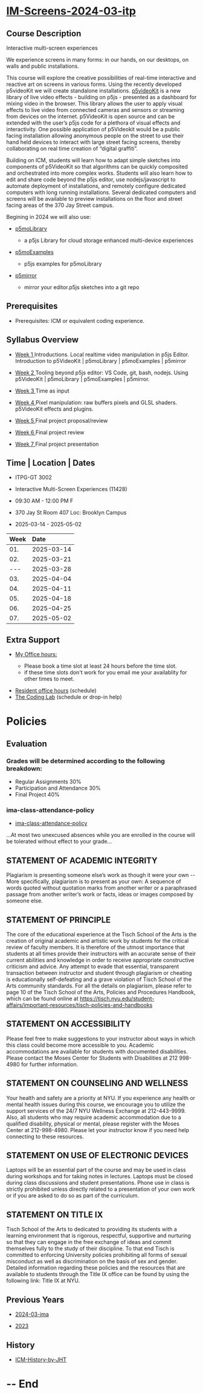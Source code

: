 # [IM-Screens-2024-03-itp](https://github.com/p5videoKit/IM-Screens-2025-03-itp)

## Course Description

Interactive multi-screen experiences

We experience screens in many forms:
in our hands, on our desktops, on walls and public installations.

This course will explore the creative possibilities of real-time
interactive and reactive art on screens in various forms.
Using the recently developed p5videoKit we will create standalone installations.
[p5videoKit](https://github.com/molab-itp/p5videoKit) is a new library of live video effects - building on p5js -
presented as a dashboard for mixing video in the browser.
This library allows the user to apply visual effects to live video
from connected cameras and sensors or streaming from devices on the internet.
p5VideoKit is open source and can be extended with the user’s p5js code for
a plethora of visual effects and interactivity. One possible application of p5Videokit
would be a public facing installation allowing anonymous people on the street
to use their hand held devices to interact with large street facing screens,
thereby collaborating on real time creation of “digital graffiti”.

Building on ICM, students will learn how to adapt simple sketches
into components of p5VideoKit so that algorithms can be
quickly composited and orchestrated into more complex works.
Students will also learn how to edit and share code beyond the p5js editor,
use nodejs/javascript to automate deployment of installations,
and remotely configure dedicated computers with long running installations.
Several dedicated computers and screens will be available to preview installations
on the floor and street facing areas of the 370 Jay Street campus.

Begining in 2024 we will also use:

- [p5moLibrary](https://github.com/molab-itp/p5moLibrary)

  - a p5js Library for cloud storage enhanced multi-device experiences

- [p5moExamples](https://github.com/molab-itp/p5moExamples)
  - p5js examples for p5moLibrary
- [p5mirror](https://github.com/molab-itp/p5mirror)
  - mirror your editor.p5js sketches into a git repo

## Prerequisites

- Prerequisites: ICM or equivalent coding experience.

## Syllabus Overview

- [Week 1 ](weeks/01_intro.md) Introductions. Local realtime video manipulation in p5js Editor. Introduction to p5VideoKit | p5moLibrary | p5moExamples | p5mirror

- [Week 2 ](weeks/02_code.md) Tooling beyond p5js editor: VS Code, git, bash, nodejs. Using p5VideoKit | p5moLibrary | p5moExamples | p5mirror.

- [Week 3 ](weeks/03_time.md) Time as input

- [Week 4 ](weeks/04_video.md) Pixel manipulation: raw buffers pixels and GLSL shaders. p5VideoKit effects and plugins.

- [Week 5 ](weeks/05_proposal.md) Final project proposal/review

- [Week 6 ](weeks/06_review.md) Final project review

- [Week 7 ](weeks/07_present.md) Final project presentation

## Time | Location | Dates

- ITPG-GT 3002
- Interactive Multi-Screen Experiences (11428)
- 09:30 AM - 12:00 PM F
- 370 Jay St Room 407 Loc: Brooklyn Campus

- 2025-03-14 - 2025-05-02

| Week | Date       |
| :--- | :--------- |
| 01.  | 2025-03-14 |
| 02.  | 2025-03-21 |
| ---  | 2025-03-28 |
| 03.  | 2025-04-04 |
| 04.  | 2025-04-11 |
| 05.  | 2025-04-18 |
| 06.  | 2025-04-25 |
| 07.  | 2025-05-02 |

## Extra Support

- [My Office hours:](https://calendar.app.google/EWigTzkMnFDq7gFj6)

  - Please book a time slot at least 24 hours before the time slot.
  - if these time slots don't work for you email me your availablity for other times to meet.

<!-- - [yu's office hours](https://calendar.google.com/calendar/u/0/selfsched?sstoken=UUEtWGdzN0hwY1hEfGRlZmF1bHR8MDE3ZjdjNTNhMzA1YTIxYWFjZDQ2OWMyYmZkYjhjYzU) -->

- [Resident office hours](https://itp.nyu.edu/help/office-hours/) (schedule)
- [The Coding Lab](https://codinglab.itp.io/) (schedule or drop-in help)

# Policies

## Evaluation

### Grades will be determined according to the following breakdown:

- Regular Assignments 30%
- Participation and Attendance 30%
- Final Project 40%

### ima-class-attendance-policy

- [ima-class-attendance-policy](https://itp.nyu.edu/help/itp-ima-class-attendance-policy/)

...At most two unexcused absences while you are enrolled in the course will be tolerated without effect to your grade...

## STATEMENT OF ACADEMIC INTEGRITY

Plagiarism is presenting someone else’s work as though it were your own -- More specifically, plagiarism is to present as your own: A sequence of words quoted without quotation marks from another writer or a paraphrased passage from another writer’s work or facts, ideas or images composed by someone else.

## STATEMENT OF PRINCIPLE

The core of the educational experience at the Tisch School of the Arts is the creation of original academic and artistic work by students for the critical review of faculty members. It is therefore of the utmost importance that students at all times provide their instructors with an accurate sense of their current abilities and knowledge in order to receive appropriate constructive criticism and advice. Any attempt to evade that essential, transparent transaction between instructor and student through plagiarism or cheating is educationally self-defeating and a grave violation of Tisch School of the Arts community standards. For all the details on plagiarism, please refer to page 10 of the Tisch School of the Arts, Policies and Procedures Handbook, which can be found online at https://tisch.nyu.edu/student-affairs/important-resources/tisch-policies-and-handbooks

## STATEMENT ON ACCESSIBILITY

Please feel free to make suggestions to your instructor about ways in which this class could become more accessible to you. Academic accommodations are available for students with documented disabilities. Please contact the Moses Center for Students with Disabilities at 212 998-4980 for further information.

## STATEMENT ON COUNSELING AND WELLNESS

Your health and safety are a priority at NYU. If you experience any health or mental health issues during this course, we encourage you to utilize the support services of the 24/7 NYU Wellness Exchange at 212-443-9999. Also, all students who may require academic accommodation due to a qualified disability, physical or mental, please register with the Moses Center at 212-998-4980. Please let your instructor know if you need help connecting to these resources.

## STATEMENT ON USE OF ELECTRONIC DEVICES

Laptops will be an essential part of the course and may be used in class during workshops and for taking notes in lectures. Laptops must be closed during class discussions and student presentations. Phone use in class is strictly prohibited unless directly related to a presentation of your own work or if you are asked to do so as part of the curriculum.

## STATEMENT ON TITLE IX

Tisch School of the Arts to dedicated to providing its students with a learning environment that is rigorous, respectful, supportive and nurturing so that they can engage in the free exchange of ideas and commit themselves fully to the study of their discipline. To that end Tisch is committed to enforcing University policies prohibiting all forms of sexual misconduct as well as discrimination on the basis of sex and gender. Detailed information regarding these policies and the resources that are available to students through the Title IX office can be found by using the following link: Title IX at NYU.

## Previous Years

- [2024-03-ima](https://github.com/p5videoKit/IM-Screens-2024-03-ima)

- [2023](https://github.com/p5videoKit/IM-Screens-2023)

## History

- [ICM-History-by-JHT](https://docs.google.com/presentation/d/1vp4-SAJlEcKLR6fYAIpatqUReJs6ugEmz-jBeSIjHys/edit#slide=id.g15b64432c0b_0_6)

# -- End
